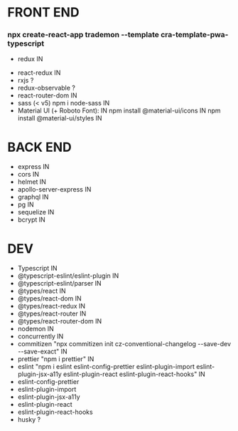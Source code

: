 # FRONT END

### npx create-react-app trademon --template cra-template-pwa-typescript

- redux IN

* react-redux IN
* rxjs ?
* redux-observable ?
* react-router-dom IN
* sass (< v5) npm i node-sass IN
* Material UI (+ Roboto Font): IN
  npm install @material-ui/icons IN
  npm install @material-ui/styles IN

# BACK END

- express IN
- cors IN
- helmet IN
- apollo-server-express IN
- graphql IN
- pg IN
- sequelize IN
- bcrypt IN

# DEV

- Typescript IN
- @typescript-eslint/eslint-plugin IN
- @typescript-eslint/parser IN
- @types/react IN
- @types/react-dom IN
- @types/react-redux IN
- @types/react-router IN
- @types/react-router-dom IN
- nodemon IN
- concurrently IN
- commitizen "npx commitizen init cz-conventional-changelog --save-dev --save-exact" IN
- prettier "npm i prettier" IN
- eslint "npm i eslint eslint-config-prettier eslint-plugin-import eslint-plugin-jsx-a11y eslint-plugin-react eslint-plugin-react-hooks" IN
- eslint-config-prettier
- eslint-plugin-import
- eslint-plugin-jsx-a11y
- eslint-plugin-react
- eslint-plugin-react-hooks
- husky ?
